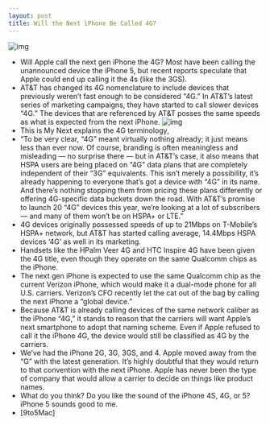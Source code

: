 ```yaml
---
layout: post
title: Will the Next iPhone Be Called 4G?
---
```

![img](http://media.idownloadblog.com/wp-content/uploads/2011/04/iPhone-4G.png)
* Will Apple call the next gen iPhone the 4G? Most have been calling the unannounced device the iPhone 5, but recent reports speculate that Apple could end up calling it the 4s (like the 3GS).
* AT&T has changed its 4G nomenclature to include devices that previously weren’t fast enough to be considered “4G.” In AT&T’s latest series of marketing campaigns, they have started to call slower devices “4G.” The devices that are referenced by AT&T posses the same speeds as what is expected from the next iPhone.
![img](http://media.idownloadblog.com/wp-content/uploads/2011/05/att-3gpp-t-mobile.jpeg)
* This is My Next explains the 4G terminology,
* “To be very clear, “4G” meant virtually nothing already; it just means less than ever now. Of course, branding is often meaningless and misleading — no surprise there — but in AT&T’s case, it also means that HSPA users are being placed on “4G” data plans that are completely independent of their “3G” equivalents. This isn’t merely a possibility, it’s already happening to everyone that’s got a device with “4G” in its name. And there’s nothing stopping them from pricing these plans differently or offering 4G-specific data buckets down the road. With AT&T’s promise to launch 20 “4G” devices this year, we’re looking at a lot of subscribers — and many of them won’t be on HSPA+ or LTE.”
* 4G devices originally possessed speeds of up to 21Mbps on T-Mobile’s HSPA+ network, but AT&T has started calling average, 14.4Mbps HSPA devices ‘4G’ as well in its marketing.
* Handsets like the HPalm Veer 4G and HTC Inspire 4G have been given the 4G title, even though they operate on the same Qualcomm chips as the iPhone.
* The next gen iPhone is expected to use the same Qualcomm chip as the current Verizon iPhone, which would make it a dual-mode phone for all U.S. carriers. Verizon’s CFO recently let the cat out of the bag by calling the next iPhone a “global device.”
* Because AT&T is already calling devices of the same network caliber as the iPhone “4G,” it stands to reason that the carriers will want Apple’s next smartphone to adopt that naming scheme. Even if Apple refused to call it the iPhone 4G, the device would still be classified as 4G by the carriers.
* We’ve had the iPhone 2G, 3G, 3GS, and 4. Apple moved away from the “G” with the latest generation. It’s highly doubtful that they would return to that convention with the next iPhone. Apple has never been the type of company that would allow a carrier to decide on things like product names.
* What do you think? Do you like the sound of the iPhone 4S, 4G, or 5? iPhone 5 sounds good to me.
* [9to5Mac]

